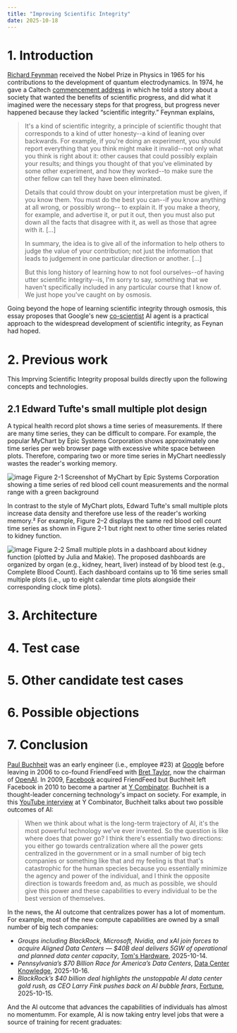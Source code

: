 ```yaml
---
title: "Improving Scientific Integrity"
date: 2025-10-18
---
```

# 1. Introduction
[Richard Feynman](https://en.wikipedia.org/wiki/Richard_Feynman) received the Nobel Prize in Physics in 1965 for his contributions to the development of quantum electrodynamics. In 1974, he gave a Caltech [commencement address](ttps://faculty.sites.iastate.edu/tesfatsi/archive/tesfatsi/CargoCultScience.RichardFeynman1974.pdf) in which he told a story about a society that wanted the benefits of scientific progress, and did what it imagined were the necessary steps for that progress, but progress never happened because they lacked “scientific integrity.” Feynman explains,
  
> It's a kind of scientific integrity,
a principle of scientific thought that corresponds to a kind of utter honesty--a kind of
leaning over backwards. For example, if you're doing an experiment, you should report
everything that you think might make it invalid--not only what you think is right about
it: other causes that could possibly explain your results; and things you thought of that
you've eliminated by some other experiment, and how they worked--to make sure the
other fellow can tell they have been eliminated.
>
> Details that could throw doubt on your interpretation must be given, if you know them.
You must do the best you can--if you know anything at all wrong, or possibly wrong--
to explain it. If you make a theory, for example, and advertise it, or put it out, then you
must also put down all the facts that disagree with it, as well as those that agree with it. [...]
>
> In summary, the idea is to give all of the information to help others to judge the value
of your contribution; not just the information that leads to judgement in one particular
direction or another. [...]
>
> But this long history of learning how to not fool ourselves--of having utter scientific
integrity--is, I'm sorry to say, something that we haven't specifically included in any
particular course that I know of. We just hope you've caught on by osmosis.

Going beyond the hope of learning scientific integrity through osmosis, this essay proposes that Google's new [co-scientist](https://research.google/blog/accelerating-scientific-breakthroughs-with-an-ai-co-scientist) AI agent is a practical approach to the widespread development of scientific integrity, as Feynan had hoped.  

# 2. Previous work
This Imprving Scientific Integrity proposal builds directly upon the following concepts and technologies.

## 2.1 Edward Tufte's small multiple plot design
A typical health record plot shows a time series of measurements. If there are many time series, they can be difficult to compare. For example, the popular MyChart by Epic Systems Corporation shows approximately one time series per web browser page with excessive white space between plots. Therefore, comparing two or more time series in MyChart needlessly wastes the reader's working memory.

![image](https://cdn-images-1.medium.com/max/1000/1*AEnXFI8X55eReQWFTnDDKQ.png "MyChart plot")
Figure 2-1 Screenshot of MyChart by Epic Systems Corporation showing a time series of red blood cell count measurements and the normal range with a green background

In contrast to the style of MyChart plots, Edward Tufte's small multiple plots increase data density and therefore use less of the reader's working memory.² For example, Figure 2–2 displays the same red blood cell count time series as shown in Figure 2-1 but right next to other time series related to kidney function.

![image](https://cdn-images-1.medium.com/max/1000/1*7ItYKCmFh9XYWzuCC86Y8g.png "small_multiple")
Figure 2-2 Small multiple plots in a dashboard about kidney function (plotted by Julia and Makie). The proposed dashboards are organized by organ (e.g., kidney, heart, liver) instead of by blood test (e.g., Complete Blood Count). Each dashboard contains up to 16 time series small multiple plots (i.e., up to eight calendar time plots alongside their corresponding clock time plots).
 
# 3. Architecture


# 4. Test case


# 5. Other candidate test cases

# 6. Possible objections

# 7. Conclusion

[Paul Buchheit](https://en.wikipedia.org/wiki/Paul_Buchheit) was an early engineer (i.e., employee #23) at [Google](https://en.wikipedia.org/wiki/Google) before leaving in 2006 to co-found FriendFeed with [Bret Taylor](https://en.wikipedia.org/wiki/Bret_Taylor), now the chairman of [OpenAI](https://en.wikipedia.org/wiki/OpenAI). In 2009, [Facebook](https://en.wikipedia.org/wiki/Facebook) acquired FriendFeed but Buchheit left Facebook in 2010 to become a partner at [Y Combinator](https://en.wikipedia.org/wiki/Y_Combinator). Buchheit is a thought-leader concerning technology's impact on society. For example, in this [YouTube interview](https://youtu.be/LSUviaN1eso?t=874) at Y Combinator, Buchheit talks about two possible outcomes of AI:
> When we think about what is
the long-term trajectory of AI, it's the most powerful technology we've ever
invented. So the question is like where does that power go? I think there's essentially two directions: you
either go towards centralization where all the power gets centralized in the government or in a small 
number of big tech companies or something like that and my feeling is that that's catastrophic for the human
species because you essentially minimize the agency and power of the individual, and I think the opposite
direction is towards freedom and, as much as possible, we should give this
power and these capabilities to every individual to be the best version of themselves.

In the news, the AI outcome that centralizes power has a lot of momentum. For example, most of the new compute capabilities are owned by a small number of big tech companies:
- _Groups including BlackRock, Microsoft, Nvidia, and xAI join forces to acquire Aligned Data Centers — $40B deal delivers 5GW of operational and planned data center capacity_, [Tom's Hardware](https://www.tomshardware.com/tech-industry/artificial-intelligence/groups-including-blackrock-microsoft-nvidia-and-xai-join-forces-to-acquire-aligned-data-centers-usd40b-deal-delivers-5gw-of-operational-and-planned-data-center-capacity), 2025-10-14.
- _Pennsylvania’s $70 Billion Race for America’s Data Centers_, [Data Center Knowledge](https://www.datacenterknowledge.com/energy-power-supply/pennsylvania-s-70-billion-race-for-america-s-data-centers), 2025-10-16.
- _BlackRock’s $40 billion deal highlights the unstoppable AI data center gold rush, as CEO Larry Fink pushes back on AI bubble fears_, [Fortune](https://fortune.com/2025/10/15/blackrocks-40-billion-deal-highlights-the-unstoppable-ai-data-center-gold-rush-as-ceo-larry-fink-pushes-back-on-ai-bubble-fears/), 2025-10-15.

And the AI outcome that advances the capabilities of individuals has almost no momentumm. For example, AI is now taking entry level jobs that were a source of training for recent graduates:
